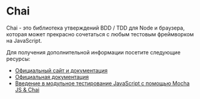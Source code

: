 # Chai

Chai - это библиотека утверждений BDD / TDD для Node и браузера, которая может прекрасно сочетаться с любым тестовым фреймворком на JavaScript.

Для получения дополнительной информации посетите следующие ресурсы:

- [Официальный сайт и документация](https://www.chaijs.com/)
- [Официальная документация](https://www.chaijs.com/guide/)
- [Введение в модульное тестирование JavaScript с помощью Mocha JS & Chai](https://www.youtube.com/watch?v=MLTRHc5dk6s)
